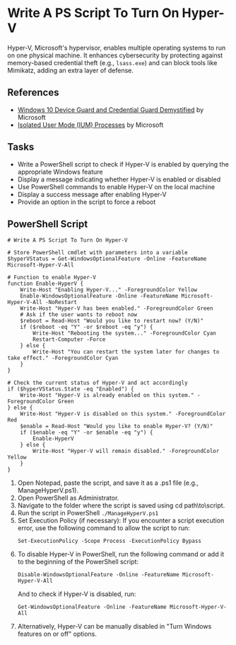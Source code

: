 # Write A PS Script To Turn On Hyper-V
Hyper-V, Microsoft's hypervisor, enables multiple operating systems to run on one physical machine. It enhances cybersecurity by protecting against memory-based credential theft (e.g., `lsass.exe`) and can block tools like Mimikatz, adding an extra layer of defense.

## References
- [Windows 10 Device Guard and Credential Guard Demystified](https://learn.microsoft.com/en-us/archive/blogs/ash/windows-10-device-guard-and-credential-guard-demystified) by Microsoft
- [Isolated User Mode (IUM) Processes](https://learn.microsoft.com/en-us/windows/win32/procthread/isolated-user-mode--ium--processes) by Microsoft

## Tasks
- Write a PowerShell script to check if Hyper-V is enabled by querying the appropriate Windows feature
- Display a message indicating whether Hyper-V is enabled or disabled
- Use PowerShell commands to enable Hyper-V on the local machine
- Display a success message after enabling Hyper-V
- Provide an option in the script to force a reboot

## PowerShell Script
```
# Write A PS Script To Turn On Hyper-V

# Store PowerShell cmdlet with parameters into a variable
$hyperVStatus = Get-WindowsOptionalFeature -Online -FeatureName Microsoft-Hyper-V-All

# Function to enable Hyper-V
function Enable-HyperV {
    Write-Host "Enabling Hyper-V..." -ForegroundColor Yellow
    Enable-WindowsOptionalFeature -Online -FeatureName Microsoft-Hyper-V-All -NoRestart
    Write-Host "Hyper-V has been enabled." -ForegroundColor Green
    # Ask if the user wants to reboot now
    $reboot = Read-Host "Would you like to restart now? (Y/N)"
    if ($reboot -eq "Y" -or $reboot -eq "y") {
        Write-Host "Rebooting the system..." -ForegroundColor Cyan
        Restart-Computer -Force
    } else {
        Write-Host "You can restart the system later for changes to take effect." -ForegroundColor Cyan
    }
}

# Check the current status of Hyper-V and act accordingly
if ($hyperVStatus.State -eq "Enabled") {
    Write-Host "Hyper-V is already enabled on this system." -ForegroundColor Green
} else {
    Write-Host "Hyper-V is disabled on this system." -ForegroundColor Red
    $enable = Read-Host "Would you like to enable Hyper-V? (Y/N)"
    if ($enable -eq "Y" -or $enable -eq "y") {
        Enable-HyperV
    } else {
        Write-Host "Hyper-V will remain disabled." -ForegroundColor Yellow
    }
}
```

1. Open Notepad, paste the script, and save it as a .ps1 file (e.g., ManageHyperV.ps1).
2. Open PowerShell as Administrator.
3. Navigate to the folder where the script is saved using cd path\to\script.
4. Run the script in PowerShell `./ManageHyperV.ps1` 
5. Set Execution Policy (if necessary): If you encounter a script execution error, use the following command to allow the script to run:
    ```
    Set-ExecutionPolicy -Scope Process -ExecutionPolicy Bypass
    ```
6. To disable Hyper-V in PowerShell, run the following command or add it to the beginning of the PowerShell script:
   ```
   Disable-WindowsOptionalFeature -Online -FeatureName Microsoft-Hyper-V-All
   ```
   And to check if Hyper-V is disabled, run:
   ```
   Get-WindowsOptionalFeature -Online -FeatureName Microsoft-Hyper-V-All
   ```
7. Alternatively, Hyper-V can be manually disabled in "Turn Windows features on or off" options.

